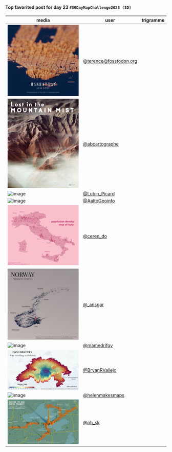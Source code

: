 #### Top favorited post for day 23 `#30DayMapChallenge2023 (3D)`

| media | user | trigramme |
|-------|------|-----------|
|![image](../uploads/75a2f63753db907aee43a1c02888357c/image.png)|[@terence@fosstodon.org](https://mastodon.tetaneutral.net/@terence@fosstodon.org/111460005018200055)|  |
|![image](../uploads/eaef2ba3d0fea215e16f483110f42deb/image.png)|[@abcartographe](https://twitter.com/abcartographe/status/1727627359321248076)|  |
|![image](../uploads/dbee4b7f9b93622b4f94a436751c4687/image.png)|[@Lubin_Picard](https://twitter.com/Lubin_Picard/status/1727582754093601087)|  |
|![image](../uploads/2a4ba2e7fda6f3e859b02d81f14c0ffb/image.png)|[@AaltoGeoinfo](https://twitter.com/AaltoGeoinfo/status/1727731723008418254)|  |
|![image](../uploads/8aaf750dc86517b0573bf5f33d7a4948/image.png)|[@ceren_do](https://twitter.com/ceren_do/status/1727729135164830006)|  |
|![image](../uploads/9de1c3897b6b4db03849296eb7aa2782/image.png)|[@_ansgar](https://twitter.com/_ansgar/status/1727724981063135511)|  |
|![image](../uploads/df6fefc69cc3016ac8a5cb7c90782033/image.png)|[@mamedrifqy](https://twitter.com/mamedrifqy/status/1727724860091351475)|  |
|![image](../uploads/3862e348dfe35433b2fb25d750e657db/image.png)|[@BryanRVallejo](https://twitter.com/BryanRVallejo/status/1727687799426392325)|  |
|![image](../uploads/b52dc772383d096cc43dd8f6c78b8161/image.png)|[@helenmakesmaps](https://twitter.com/helenmakesmaps/status/1727667652896653563)|  |
|![image](../uploads/479dd7a39f333537d2186ca17763034e/image.png)|[@oh_sk](https://twitter.com/oh_sk/status/1727658460001505600)|  |